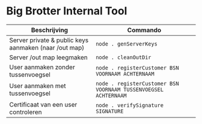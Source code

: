 # Big Brotter Internal Tool

| Beschrijving | Commando |
| ------------ | -------- |
| Server private & public keys aanmaken (naar /out map) | `node . genServerKeys` |
| Server /out map leegmaken | `node . cleanOutDir` |
| User aanmaken zonder tussenvoegsel | `node . registerCustomer BSN VOORNAAM ACHTERNAAM` |
| User aanmaken met tussenvoegsel | `node . registerCustomer BSN VOORNAAM TUSSENVOEGSEL ACHTERNAAM` |
| Certificaat van een user controleren | `node . verifySignature SIGNATURE` |
